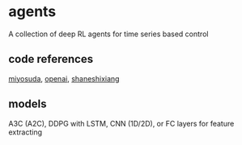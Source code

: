 # agents
A collection of deep RL agents for time series based control

## code references
[miyosuda](https://github.com/miyosuda/async_deep_reinforce), [openai](https://github.com/openai/baselines/tree/master/baselines/a2c), [shaneshixiang](https://github.com/shaneshixiang/rllabplusplus/blob/master/sandbox/rocky/tf/algos/ddpg.py)

## models
A3C (A2C), DDPG with LSTM, CNN (1D/2D), or FC layers for feature extracting
